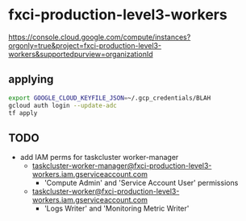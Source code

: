 # fxci-production-level3-workers

https://console.cloud.google.com/compute/instances?orgonly=true&project=fxci-production-level3-workers&supportedpurview=organizationId

## applying

```bash
export GOOGLE_CLOUD_KEYFILE_JSON=~/.gcp_credentials/BLAH
gcloud auth login --update-adc
tf apply
```

## TODO

- add IAM perms for taskcluster worker-manager
  - taskcluster-worker-manager@fxci-production-level3-workers.iam.gserviceaccount.com
    - 'Compute Admin' and 'Service Account User' permissions
  - taskcluster-worker@fxci-production-level3-workers.iam.gserviceaccount.com
    - 'Logs Writer' and 'Monitoring Metric Writer'